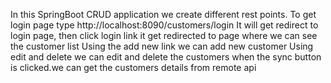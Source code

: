 In this SpringBoot CRUD application we create different rest points.
To get login page type http://localhost:8090/customers/login
It will get redirect to login page, then click login link it get redirected to page where we can see the customer list
Using the add new link we can add new customer
Using edit and delete we can edit and delete the customers
when the sync button is clicked.we can get the customers details from remote api

